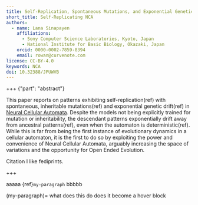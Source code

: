 ```yaml
---
title: Self-Replication, Spontaneous Mutations, and Exponential Genetic Drift in Neural Cellular Automata
short_title: Self-Replicating NCA
authors:
  - name: Lana Sinapayen 
    affiliations:
      - Sony Computer Science Laboratories, Kyoto, Japan
      - National Institute for Basic Biology, Okazaki, Japan
    orcid: 0000-0002-7859-8394
    email: rowan@curvenote.com
license: CC-BY-4.0
keywords: NCA
doi: 10.32388/JPUWVB
---
```



+++ {"part": "abstract"}

This paper reports on patterns exhibiting self-replication(ref) with spontaneous, inheritable mutations(ref) and exponential genetic drift(ref) in [Neural Cellular Automata](doi:10.23915/distill.00023). Despite the models not being explicitly trained for mutation or inheritability, the descendant patterns exponentially drift away from ancestral patterns(ref), even when the automaton is deterministic(ref). While this is far from being the first instance of evolutionary dynamics in a cellular automaton, it is the first to do so by exploiting the power and convenience of Neural Cellular Automata, arguably increasing the space of variations and the opportunity for Open Ended Evolution.

Citation[](doi:10.32388/JPUWVB)
I like fediprints[](https://lanasina.github.io/FederatedMimosa/).

+++

aaaaa {ref}`my-paragraph` bbbbb

(my-paragraph)=
what does this do does it become a hover block
